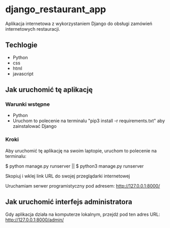 # django_restaurant_app
Aplikacja internetowa z wykorzystaniem Django do obsługi zamówień internetowych restauracji.

## Techlogie
- Python
- css
- html
- javascript

## Jak uruchomić tę aplikację
### Warunki wstępne
- Python
- Uruchom to polecenie na terminalu  "pip3 install -r requirements.txt" aby zainstalować Django
### Kroki
Aby uruchomić tę aplikację na swoim laptopie, uruchom to polecenie na terminalu:

$ python manage.py runserver ||  $ python3 manage.py runserver

Skopiuj i wklej link URL do swojej przeglądarki internetowej

Uruchamiam serwer programistyczny pod adresem: http://127.0.0.1:8000/

## Jak uruchomić interfejs administratora
Gdy aplikacja działa na komputerze lokalnym, przejdź pod ten adres URL: http://127.0.0.1:8000/admin/
